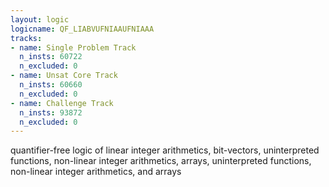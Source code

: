 ```yaml
---
layout: logic
logicname: QF_LIABVUFNIAAUFNIAAA
tracks:
- name: Single Problem Track
  n_insts: 60722
  n_excluded: 0
- name: Unsat Core Track
  n_insts: 60660
  n_excluded: 0
- name: Challenge Track
  n_insts: 93872
  n_excluded: 0
---
```

quantifier-free logic of linear integer arithmetics, bit-vectors, uninterpreted functions, non-linear integer arithmetics, arrays, uninterpreted functions, non-linear integer arithmetics, and arrays